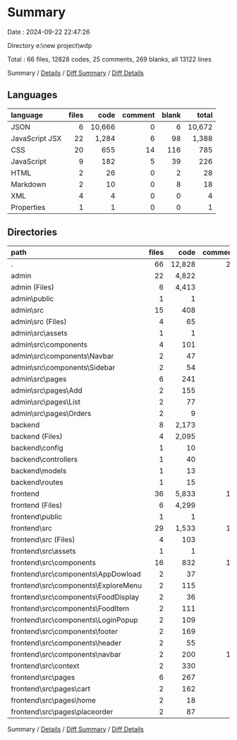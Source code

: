 # Summary

Date : 2024-09-22 22:47:26

Directory e:\\new project\\wdp

Total : 66 files,  12828 codes, 25 comments, 269 blanks, all 13122 lines

Summary / [Details](details.md) / [Diff Summary](diff.md) / [Diff Details](diff-details.md)

## Languages
| language | files | code | comment | blank | total |
| :--- | ---: | ---: | ---: | ---: | ---: |
| JSON | 6 | 10,666 | 0 | 6 | 10,672 |
| JavaScript JSX | 22 | 1,284 | 6 | 98 | 1,388 |
| CSS | 20 | 655 | 14 | 116 | 785 |
| JavaScript | 9 | 182 | 5 | 39 | 226 |
| HTML | 2 | 26 | 0 | 2 | 28 |
| Markdown | 2 | 10 | 0 | 8 | 18 |
| XML | 4 | 4 | 0 | 0 | 4 |
| Properties | 1 | 1 | 0 | 0 | 1 |

## Directories
| path | files | code | comment | blank | total |
| :--- | ---: | ---: | ---: | ---: | ---: |
| . | 66 | 12,828 | 25 | 269 | 13,122 |
| admin | 22 | 4,822 | 6 | 68 | 4,896 |
| admin (Files) | 6 | 4,413 | 1 | 11 | 4,425 |
| admin\\public | 1 | 1 | 0 | 0 | 1 |
| admin\\src | 15 | 408 | 5 | 57 | 470 |
| admin\\src (Files) | 4 | 65 | 0 | 13 | 78 |
| admin\\src\\assets | 1 | 1 | 0 | 0 | 1 |
| admin\\src\\components | 4 | 101 | 0 | 10 | 111 |
| admin\\src\\components\\Navbar | 2 | 47 | 0 | 5 | 52 |
| admin\\src\\components\\Sidebar | 2 | 54 | 0 | 5 | 59 |
| admin\\src\\pages | 6 | 241 | 5 | 34 | 280 |
| admin\\src\\pages\\Add | 2 | 155 | 4 | 18 | 177 |
| admin\\src\\pages\\List | 2 | 77 | 1 | 12 | 90 |
| admin\\src\\pages\\Orders | 2 | 9 | 0 | 4 | 13 |
| backend | 8 | 2,173 | 3 | 33 | 2,209 |
| backend (Files) | 4 | 2,095 | 2 | 9 | 2,106 |
| backend\\config | 1 | 10 | 0 | 2 | 12 |
| backend\\controllers | 1 | 40 | 1 | 14 | 55 |
| backend\\models | 1 | 13 | 0 | 3 | 16 |
| backend\\routes | 1 | 15 | 0 | 5 | 20 |
| frontend | 36 | 5,833 | 16 | 168 | 6,017 |
| frontend (Files) | 6 | 4,299 | 1 | 11 | 4,311 |
| frontend\\public | 1 | 1 | 0 | 0 | 1 |
| frontend\\src | 29 | 1,533 | 15 | 157 | 1,705 |
| frontend\\src (Files) | 4 | 103 | 0 | 16 | 119 |
| frontend\\src\\assets | 1 | 1 | 0 | 0 | 1 |
| frontend\\src\\components | 16 | 832 | 14 | 87 | 933 |
| frontend\\src\\components\\AppDowload | 2 | 37 | 1 | 7 | 45 |
| frontend\\src\\components\\ExploreMenu | 2 | 115 | 0 | 12 | 127 |
| frontend\\src\\components\\FoodDisplay | 2 | 36 | 0 | 5 | 41 |
| frontend\\src\\components\\FoodItem | 2 | 111 | 0 | 19 | 130 |
| frontend\\src\\components\\LoginPopup | 2 | 109 | 0 | 13 | 122 |
| frontend\\src\\components\\footer | 2 | 169 | 0 | 8 | 177 |
| frontend\\src\\components\\header | 2 | 55 | 0 | 6 | 61 |
| frontend\\src\\components\\navbar | 2 | 200 | 13 | 17 | 230 |
| frontend\\src\\context | 2 | 330 | 1 | 15 | 346 |
| frontend\\src\\pages | 6 | 267 | 0 | 39 | 306 |
| frontend\\src\\pages\\cart | 2 | 162 | 0 | 19 | 181 |
| frontend\\src\\pages\\home | 2 | 18 | 0 | 9 | 27 |
| frontend\\src\\pages\\placeorder | 2 | 87 | 0 | 11 | 98 |

Summary / [Details](details.md) / [Diff Summary](diff.md) / [Diff Details](diff-details.md)